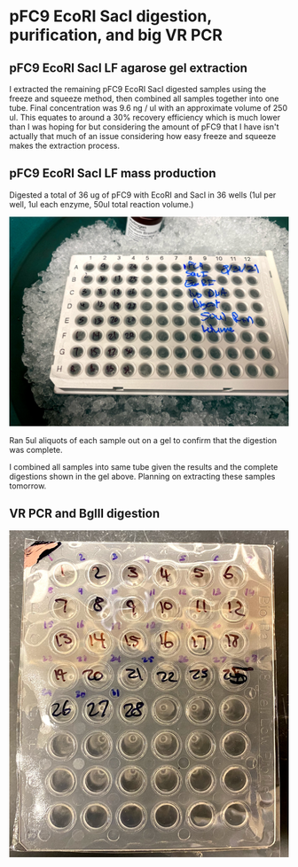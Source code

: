 # pFC9 EcoRI SacI digestion, purification, and big VR PCR

## pFC9 EcoRI SacI LF agarose gel extraction

I extracted the remaining pFC9 EcoRI SacI digested samples using the freeze
and squeeze method, then combined all samples together into one tube. Final
concentration was 9.6 ng / ul with an approximate volume of 250 ul. This equates
to around a 30% recovery efficiency which is much lower than I was hoping for
but considering the amount of pFC9 that I have isn't actually that much of an
issue considering how easy freeze and squeeze makes the extraction process.

## pFC9 EcoRI SacI LF mass production

Digested a total of 36 ug of pFC9 with EcoRI and SacI in 36 wells (1ul per well,
1ul each enzyme, 50ul total reaction volume.)

![](images/IMG_5404.jpg)

Ran 5ul aliquots of each sample out on a gel to confirm that the digestion
was complete.

I combined all samples into same tube given the results and the complete 
digestions shown in the gel above. Planning on extracting these samples
tomorrow.

## VR PCR and BglII digestion

![](images/IMG_5403.jpg)


